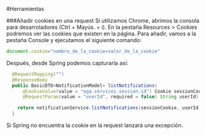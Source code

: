 #Herramientas

###Añadir cookies en una request
Si utilizamos Chrome, abrimos la consola para desarroladores (Ctrl + Mayús. + i). En la pestaña Resources > Cookies podremos ver las cookies que existen en la página. Para añadir, vamos a la pestaña Console y ejecutamos el siguiente comando:
```javascript
document.cookie="nombre_de_la_cookie=valor_de_la_cookie"
```
Después, desde Spring podemos capturarla así:
```java
  @RequestMapping("")
  @ResponseBody
  public BasicDTO<NotificationModel> listNotifications(
      @CookieValue(value = "ega.services.session.id") Cookie sessionCookie, 
      @RequestParam(value = "userId", required = false) String userId) {

    return notificationService.listNotifications(sessionCookie, userId);
  }
```
Si Spring no encuentra la cookie en la request lanzará una excepción.
